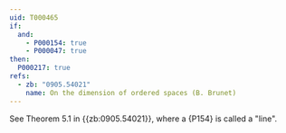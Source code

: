 ```yaml
---
uid: T000465
if:
  and:
    - P000154: true
    - P000047: true
then:
  P000217: true
refs:
  - zb: "0905.54021"
    name: On the dimension of ordered spaces (B. Brunet)
---
```


See Theorem 5.1 in {{zb:0905.54021}}, where a {P154} is called a "line".
